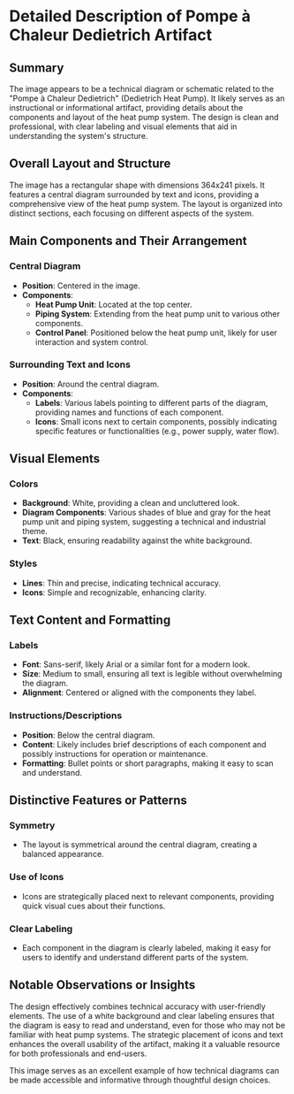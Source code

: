 # Detailed Description of Pompe à Chaleur Dedietrich Artifact

## Summary
The image appears to be a technical diagram or schematic related to the "Pompe à Chaleur Dedietrich" (Dedietrich Heat Pump). It likely serves as an instructional or informational artifact, providing details about the components and layout of the heat pump system. The design is clean and professional, with clear labeling and visual elements that aid in understanding the system's structure.

## Overall Layout and Structure
The image has a rectangular shape with dimensions 364x241 pixels. It features a central diagram surrounded by text and icons, providing a comprehensive view of the heat pump system. The layout is organized into distinct sections, each focusing on different aspects of the system.

## Main Components and Their Arrangement

### Central Diagram
- **Position**: Centered in the image.
- **Components**:
  - **Heat Pump Unit**: Located at the top center.
  - **Piping System**: Extending from the heat pump unit to various other components.
  - **Control Panel**: Positioned below the heat pump unit, likely for user interaction and system control.

### Surrounding Text and Icons
- **Position**: Around the central diagram.
- **Components**:
  - **Labels**: Various labels pointing to different parts of the diagram, providing names and functions of each component.
  - **Icons**: Small icons next to certain components, possibly indicating specific features or functionalities (e.g., power supply, water flow).

## Visual Elements
### Colors
- **Background**: White, providing a clean and uncluttered look.
- **Diagram Components**: Various shades of blue and gray for the heat pump unit and piping system, suggesting a technical and industrial theme.
- **Text**: Black, ensuring readability against the white background.

### Styles
- **Lines**: Thin and precise, indicating technical accuracy.
- **Icons**: Simple and recognizable, enhancing clarity.

## Text Content and Formatting

### Labels
- **Font**: Sans-serif, likely Arial or a similar font for a modern look.
- **Size**: Medium to small, ensuring all text is legible without overwhelming the diagram.
- **Alignment**: Centered or aligned with the components they label.

### Instructions/Descriptions
- **Position**: Below the central diagram.
- **Content**: Likely includes brief descriptions of each component and possibly instructions for operation or maintenance.
- **Formatting**: Bullet points or short paragraphs, making it easy to scan and understand.

## Distinctive Features or Patterns

### Symmetry
- The layout is symmetrical around the central diagram, creating a balanced appearance.

### Use of Icons
- Icons are strategically placed next to relevant components, providing quick visual cues about their functions.

### Clear Labeling
- Each component in the diagram is clearly labeled, making it easy for users to identify and understand different parts of the system.

## Notable Observations or Insights

The design effectively combines technical accuracy with user-friendly elements. The use of a white background and clear labeling ensures that the diagram is easy to read and understand, even for those who may not be familiar with heat pump systems. The strategic placement of icons and text enhances the overall usability of the artifact, making it a valuable resource for both professionals and end-users.

This image serves as an excellent example of how technical diagrams can be made accessible and informative through thoughtful design choices.